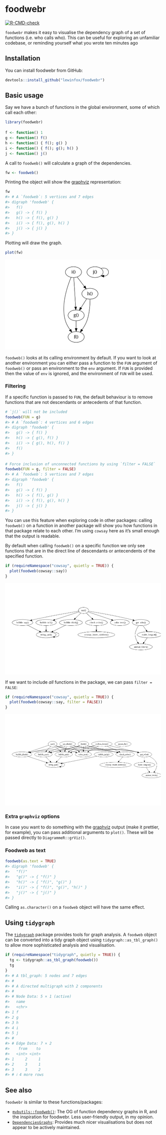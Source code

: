 
<!-- README.md is generated from README.Rmd. Please edit that file -->

# foodwebr

<!-- badges: start -->

[![R-CMD-check](https://github.com/lewinfox/foodwebr/actions/workflows/R-CMD-check.yaml/badge.svg)](https://github.com/lewinfox/foodwebr/actions/workflows/R-CMD-check.yaml)
<!-- badges: end -->

`foodwebr` makes it easy to visualise the dependency graph of a set of
functions (i.e. who calls who). This can be useful for exploring an
unfamiliar codebase, or reminding yourself what you wrote ten minutes
ago

## Installation

You can install foodwebr from GitHub:

``` r
devtools::install_github("lewinfox/foodwebr")
```

## Basic usage

Say we have a bunch of functions in the global environment, some of
which call each other:

``` r
library(foodwebr)

f <- function() 1
g <- function() f()
h <- function() { f(); g() }
i <- function() { f(); g(); h() }
j <- function() j()
```

A call to `foodweb()` will calculate a graph of the dependencies.

``` r
fw <- foodweb()
```

Printing the object will show the [graphviz](https://graphviz.org/)
representation:

``` r
fw
#> # A `foodweb`: 5 vertices and 7 edges 
#> digraph 'foodweb' {
#>   f()
#>   g() -> { f() }
#>   h() -> { f(), g() }
#>   i() -> { f(), g(), h() }
#>   j() -> { j() }
#> }
```

Plotting will draw the graph.

``` r
plot(fw)
```

![](man/figures/README-foodweb-plot-1.png)

`foodweb()` looks at its calling environment by default. If you want to
look at another environment you can either pass a function to the `FUN`
argument of `foodweb()` or pass an environment to the `env` argument. If
`FUN` is provided then the value of `env` is ignored, and the
environment of `FUN` will be used.

### Filtering

If a specific function is passed to `FUN`, the default behaviour is to
remove functions that are not descendants or antecedents of that
function.

``` r
# `j()` will not be included
foodweb(FUN = g)
#> # A `foodweb`: 4 vertices and 6 edges 
#> digraph 'foodweb' {
#>   g() -> { f() }
#>   h() -> { g(), f() }
#>   i() -> { g(), h(), f() }
#>   f()
#> }

# Force inclusion of unconnected functions by using `filter = FALSE`
foodweb(FUN = g, filter = FALSE)
#> # A `foodweb`: 5 vertices and 7 edges 
#> digraph 'foodweb' {
#>   f()
#>   g() -> { f() }
#>   h() -> { f(), g() }
#>   i() -> { f(), g(), h() }
#>   j() -> { j() }
#> }
```

You can use this feature when exploring code in other packages: calling
`foodweb()` on a function in another package will show you how functions
in that package relate to each other. I’m using `cowsay` here as it’s
small enough that the output is readable.

By default when calling `foodweb()` on a specific function we only see
functions that are in the direct line of descendants or antecendents of
the specified function.

``` r
if (requireNamespace("cowsay", quietly = TRUE)) {
  plot(foodweb(cowsay::say))
}
```

![](man/figures/README-foodweb-plot-package.png)

If we want to include *all* functions in the package, we can pass
`filter = FALSE`:

``` r
if (requireNamespace("cowsay", quietly = TRUE)) {
  plot(foodweb(cowsay::say, filter = FALSE))
}
```

![](man/figures/README-foodweb-plot-package-no-filter.png)

### Extra `graphviz` options

In case you want to do something with the
[graphviz](https://graphviz.org/) output (make it prettier, for
example), you can pass additional arguments to `plot()`. These will be
passed directly to `DiagrammeR::grViz()`.

### Foodweb as text

``` r
foodweb(as.text = TRUE)
#> digraph 'foodweb' {
#>   "f()"
#>   "g()" -> { "f()" }
#>   "h()" -> { "f()", "g()" }
#>   "i()" -> { "f()", "g()", "h()" }
#>   "j()" -> { "j()" }
#> }
```

Calling `as.character()` on a `foodweb` object will have the same
effect.

## Using `tidygraph`

The [`tidygraph`](https://tidygraph.data-imaginist.com/) package
provides tools for graph analysis. A `foodweb` object can be converted
into a tidy graph object using `tidygraph::as_tbl_graph()` to allow more
sophisticated analysis and visualisation.

``` r
if (requireNamespace("tidygraph", quietly = TRUE)) {
  tg <- tidygraph::as_tbl_graph(foodweb())
  tg
}
#> # A tbl_graph: 5 nodes and 7 edges
#> #
#> # A directed multigraph with 2 components
#> #
#> # Node Data: 5 × 1 (active)
#>   name 
#>   <chr>
#> 1 f    
#> 2 g    
#> 3 h    
#> 4 i    
#> 5 j    
#> #
#> # Edge Data: 7 × 2
#>    from    to
#>   <int> <int>
#> 1     2     1
#> 2     3     1
#> 3     3     2
#> # ℹ 4 more rows
```

## See also

`foodwebr` is similar to these functions/packages:

- [`mvbutils::foodweb()`](https://cran.r-project.org/package=mvbutils):
  The OG of function dependency graphs in R, and the inspiration for
  foodwebr. Less user-friendly output, in my opinion.
- [`DependenciesGraphs`](https://github.com/datastorm-open/DependenciesGraphs):
  Provides much nicer visualisations but does not appear to be actively
  maintained.
